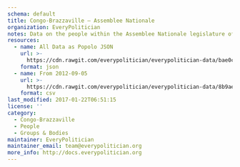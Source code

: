 ```yaml
---
schema: default
title: Congo-Brazzaville — Assemblee Nationale
organization: EveryPolitician
notes: Data on the people within the Assemblee Nationale legislature of Congo-Brazzaville.
resources:
  - name: All Data as Popolo JSON
    url: >-
      https://cdn.rawgit.com/everypolitician/everypolitician-data/bae0cd61a00c17c7c283256753ce1e2eba5eab03/data/Congo-Brazzaville/Assembly/ep-popolo-v1.0.json
    format: json
  - name: From 2012-09-05
    url: >-
      https://cdn.rawgit.com/everypolitician/everypolitician-data/8b9ae9fc92b221a030dd5959c450be73ebde0ce3/data/Congo-Brazzaville/Assembly/term-13.csv
    format: csv
last_modified: 2017-01-22T06:51:15
license: ''
category:
  - Congo-Brazzaville
  - People
  - Groups & Bodies
maintainer: EveryPolitician
maintainer_email: team@everypolitician.org
more_info: http://docs.everypolitician.org
---
```

